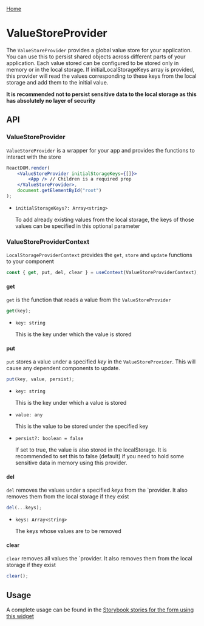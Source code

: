 [Home](../README.md)

# ValueStoreProvider

The `ValueStoreProvider` provides a global value store for your application. You can use this to
persist shared objects across different parts of your application. Each value stored can be
configured to be stored only in memory or in the local storage. If initialLocalStorageKeys array is
provided, this provider will read the values corresponding to these keys from the local storage and
add them to the initial value.

**It is recommended not to persist sensitive data to the local storage as this has absolutely no
layer of security**

## API

### ValueStoreProvider

`ValueStoreProvider` is a wrapper for your app and provides the functions to interact with the store

```jsx
ReactDOM.render(
    <ValueStoreProvider initialStorageKeys={[]}>
        <App /> // Children is a required prop
    </ValueStoreProvider>,
    document.getElementById("root")
);
```

-   `initialStorageKeys?: Array<string>`

    To add already existing values from the local storage, the keys of those values can be
    specified in this optional parameter

### ValueStoreProviderContext

`LocalStorageProviderContext` provides the `get`, `store` and `update` functions to your component

```jsx
const { get, put, del, clear } = useContext(ValueStoreProviderContext);
```

#### get

`get` is the function that reads a value from the `ValueStoreProvider`

```jsx
get(key);
```

-   `key: string`

    This is the key under which the value is stored

#### put

`put` stores a value under a specified _key_ in the `ValueStoreProvider`. This will cause any
dependent components to update.

```jsx
put(key, value, persist);
```

-   `key: string`

    This is the key under which a value is stored

-   `value: any`

    This is the value to be stored under the specified key

-   `persist?: boolean = false`

    If set to true, the value is also stored in the localStorage. It is recommended to set this to
    false (default) if you need to hold some sensitive data in memory using this provider.

#### del

`del` removes the values under a specified _keys_ from the `provider. It also removes them from the
local storage if they exist

```jsx
del(...keys);
```

-   `keys: Array<string>`

    The keys whose values are to be removed

#### clear

`clear` removes all values the `provider. It also removes them from the local storage if they exist

```jsx
clear();
```

## Usage

A complete usage can be found in the [Storybook stories for the form using this widget](../src/provider/value-store-provider/index.stories.tsx)
